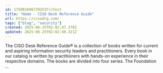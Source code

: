 ```yaml
---
id: 1750816967392h37rc5nst
title: "Home - CISO Desk Reference Guide"
url: https://cisodrg.com/
tags: ["blog", "security"]
created: 2025-06-25T02:02:47.370Z
updated: 2025-06-25T02:02:49.321Z
---
```

The CISO Desk Reference Guide® is a collection of books written for current and aspiring information security leaders and practitioners. Every book in our catalog is written by practitioners with hands-on experience in their respective domains. The books are divided into four series. The Foundation ...
